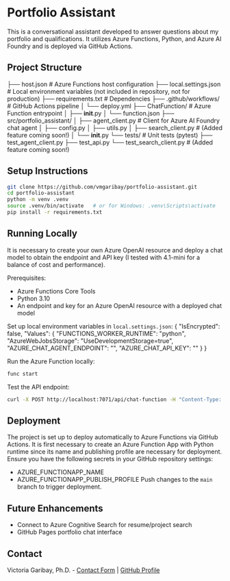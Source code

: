 # Portfolio Assistant

This is a conversational assistant developed to answer questions about my portfolio and qualifications. It utilizes Azure Functions, Python, and Azure AI Foundry and is deployed via GitHub Actions.  

## Project Structure
├── host.json # Azure Functions host configuration
├── local.settings.json # Local environment variables (not included in repository, not for production)
├── requirements.txt # Dependencies
├── .github/workflows/ # GitHub Actions pipeline
│ └── deploy.yml
├── ChatFunction/ # Azure Function entrypoint
│ ├── __init__.py
│ └── function.json
├── src/portfolio_assistant/
│ ├── agent_client.py # Client for Azure AI Foundry chat agent
│ ├── config.py 
│ ├── utils.py 
│ ├── search_client.py # (Added feature coming soon!)
│ └── __init__.py
└── tests/ # Unit tests (pytest)
├── test_agent_client.py
├── test_api.py
└── test_search_client.py # (Added feature coming soon!)

## Setup Instructions
```bash
git clone https://github.com/vmgaribay/portfolio-assistant.git
cd portfolio-assistant
python -m venv .venv
source .venv/bin/activate   # or for Windows: .venv\Scripts\activate
pip install -r requirements.txt
```
## Running Locally
It is necessary to create your own Azure OpenAI resource and deploy a chat model to obtain the endpoint and API key (I tested with 4.1-mini for a balance of cost and performance).

Prerequisites:
- Azure Functions Core Tools
- Python 3.10 
- An endpoint and key for an Azure OpenAI resource with a deployed chat model

Set up local environment variables in `local.settings.json`:
{
  "IsEncrypted": false,
  "Values": {
    "FUNCTIONS_WORKER_RUNTIME": "python",
    "AzureWebJobsStorage": "UseDevelopmentStorage=true",
    "AZURE_CHAT_AGENT_ENDPOINT": "<your-endpoint>",
    "AZURE_CHAT_API_KEY": "<your-api-key>"
  }
}

Run the Azure Function locally:
```bash
func start
```

Test the API endpoint:
```bash
curl -X POST http://localhost:7071/api/chat-function -H "Content-Type: application/json" -d '{"message": "Is this functioning?"}'
```

## Deployment
The project is set up to deploy automatically to Azure Functions via GitHub Actions. It is first necessary to create an Azure Function App with Python runtime since its name and publishing profile are necessary for deployment. Ensure you have the following secrets in your GitHub repository settings:
- AZURE_FUNCTIONAPP_NAME
- AZURE_FUNCTIONAPP_PUBLISH_PROFILE
Push changes to the `main` branch to trigger deployment.

## Future Enhancements
- Connect to Azure Cognitive Search for resume/project search
- GitHub Pages portfolio chat interface

## Contact
Victoria Garibay, Ph.D. - [Contact Form](https://vmgaribay.github.io/portfolio/contact_form.html) | [GitHub Profile](https://github.com/vmgaribay)
